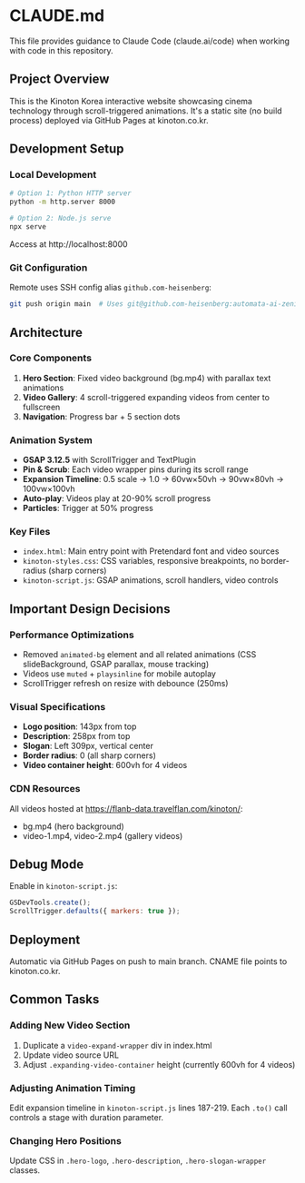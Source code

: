 # CLAUDE.md

This file provides guidance to Claude Code (claude.ai/code) when working with code in this repository.

## Project Overview

This is the Kinoton Korea interactive website showcasing cinema technology through scroll-triggered animations. It's a static site (no build process) deployed via GitHub Pages at kinoton.co.kr.

## Development Setup

### Local Development
```bash
# Option 1: Python HTTP server
python -m http.server 8000

# Option 2: Node.js serve
npx serve
```

Access at http://localhost:8000

### Git Configuration
Remote uses SSH config alias `github.com-heisenberg`:
```bash
git push origin main  # Uses git@github.com-heisenberg:automata-ai-zenith/kinoton_web.git
```

## Architecture

### Core Components
1. **Hero Section**: Fixed video background (bg.mp4) with parallax text animations
2. **Video Gallery**: 4 scroll-triggered expanding videos from center to fullscreen
3. **Navigation**: Progress bar + 5 section dots

### Animation System
- **GSAP 3.12.5** with ScrollTrigger and TextPlugin
- **Pin & Scrub**: Each video wrapper pins during its scroll range
- **Expansion Timeline**: 0.5 scale → 1.0 → 60vw×50vh → 90vw×80vh → 100vw×100vh
- **Auto-play**: Videos play at 20-90% scroll progress
- **Particles**: Trigger at 50% progress

### Key Files
- `index.html`: Main entry point with Pretendard font and video sources
- `kinoton-styles.css`: CSS variables, responsive breakpoints, no border-radius (sharp corners)
- `kinoton-script.js`: GSAP animations, scroll handlers, video controls

## Important Design Decisions

### Performance Optimizations
- Removed `animated-bg` element and all related animations (CSS slideBackground, GSAP parallax, mouse tracking)
- Videos use `muted` + `playsinline` for mobile autoplay
- ScrollTrigger refresh on resize with debounce (250ms)

### Visual Specifications
- **Logo position**: 143px from top
- **Description**: 258px from top  
- **Slogan**: Left 309px, vertical center
- **Border radius**: 0 (all sharp corners)
- **Video container height**: 600vh for 4 videos

### CDN Resources
All videos hosted at https://flanb-data.travelflan.com/kinoton/:
- bg.mp4 (hero background)
- video-1.mp4, video-2.mp4 (gallery videos)

## Debug Mode
Enable in `kinoton-script.js`:
```javascript
GSDevTools.create();
ScrollTrigger.defaults({ markers: true });
```

## Deployment
Automatic via GitHub Pages on push to main branch. CNAME file points to kinoton.co.kr.

## Common Tasks

### Adding New Video Section
1. Duplicate a `video-expand-wrapper` div in index.html
2. Update video source URL
3. Adjust `.expanding-video-container` height (currently 600vh for 4 videos)

### Adjusting Animation Timing
Edit expansion timeline in `kinoton-script.js` lines 187-219. Each `.to()` call controls a stage with duration parameter.

### Changing Hero Positions
Update CSS in `.hero-logo`, `.hero-description`, `.hero-slogan-wrapper` classes.
